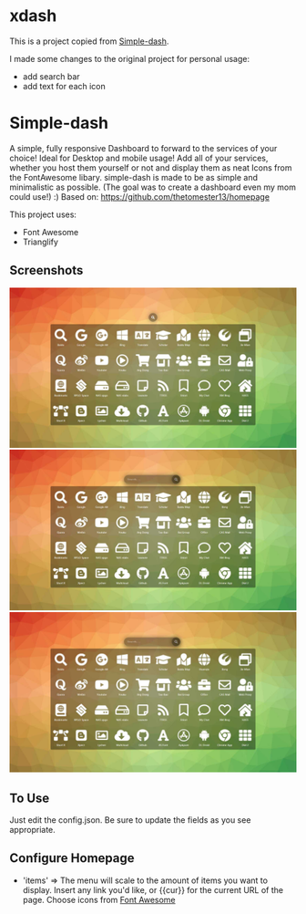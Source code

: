 
# xdash

This is a project copied from [Simple-dash](https://github.com/kutyla-philipp/simple-dash).

I made some changes to the original project for personal usage:

- add search bar
- add text for each icon

# Simple-dash

A simple, fully responsive Dashboard to forward to the services of your choice! Ideal for Desktop and mobile usage!
Add all of your services, whether you host them yourself or not and display them as neat Icons from the FontAwesome libary.
simple-dash is made to be as simple and minimalistic as possible. (The goal was to create a dashboard even my mom could use!) :)
Based on: https://github.com/thetomester13/homepage

This project uses:
- Font Awesome
- Trianglify

## Screenshots

![Homepage Desktop](example_img/xdash-desktop.jpg?raw=true)
![Homepage Desktop 2](example_img/xdash-desktop2.jpg?raw=true)
![Homepage Mobile](example_img/xdash-desktop2.jpg?raw=true)

## To Use

Just edit the config.json. Be sure to update the fields as you see appropriate.

## Configure Homepage

- 'items' => The menu will scale to the amount of items you want to display. Insert any link you'd like, or {{cur}} for the current URL of the page. Choose icons from [Font Awesome](http://fontawesome.io/icons/)
